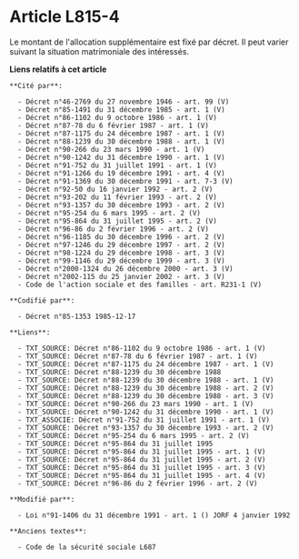 # Article L815-4

Le montant de l'allocation supplémentaire est fixé par décret. Il peut varier suivant la situation matrimoniale des
intéressés.

**Liens relatifs à cet article**

	**Cité par**:

	  - Décret n°46-2769 du 27 novembre 1946 - art. 99 (V)
	  - Décret n°85-1491 du 31 décembre 1985 - art. 1 (V)
	  - Décret n°86-1102 du 9 octobre 1986 - art. 1 (V)
	  - Décret n°87-78 du 6 février 1987 - art. 1 (V)
	  - Décret n°87-1175 du 24 décembre 1987 - art. 1 (V)
	  - Décret n°88-1239 du 30 décembre 1988 - art. 1 (V)
	  - Décret n°90-266 du 23 mars 1990 - art. 1 (V)
	  - Décret n°90-1242 du 31 décembre 1990 - art. 1 (V)
	  - Décret n°91-752 du 31 juillet 1991 - art. 1 (V)
	  - Décret n°91-1266 du 19 décembre 1991 - art. 4 (V)
	  - Décret n°91-1369 du 30 décembre 1991 - art. 7-3 (V)
	  - Décret n°92-50 du 16 janvier 1992 - art. 2 (V)
	  - Décret n°93-202 du 11 février 1993 - art. 2 (V)
	  - Décret n°93-1357 du 30 décembre 1993 - art. 2 (V)
	  - Décret n°95-254 du 6 mars 1995 - art. 2 (V)
	  - Décret n°95-864 du 31 juillet 1995 - art. 2 (V)
	  - Décret n°96-86 du 2 février 1996 - art. 2 (V)
	  - Décret n°96-1185 du 30 décembre 1996 - art. 2 (V)
	  - Décret n°97-1246 du 29 décembre 1997 - art. 2 (V)
	  - Décret n°98-1224 du 29 décembre 1998 - art. 3 (V)
	  - Décret n°99-1146 du 29 décembre 1999 - art. 3 (V)
	  - Décret n°2000-1324 du 26 décembre 2000 - art. 3 (V)
	  - Décret n°2002-115 du 25 janvier 2002 - art. 3 (V)
	  - Code de l'action sociale et des familles - art. R231-1 (V)

	**Codifié par**:

	  - Décret n°85-1353 1985-12-17

	**Liens**:

	  - TXT_SOURCE: Décret n°86-1102 du 9 octobre 1986 - art. 1 (V)
	  - TXT_SOURCE: Décret n°87-78 du 6 février 1987 - art. 1 (V)
	  - TXT_SOURCE: Décret n°87-1175 du 24 décembre 1987 - art. 1 (V)
	  - TXT_SOURCE: Décret n°88-1239 du 30 décembre 1988
	  - TXT_SOURCE: Décret n°88-1239 du 30 décembre 1988 - art. 1 (V)
	  - TXT_SOURCE: Décret n°88-1239 du 30 décembre 1988 - art. 2 (V)
	  - TXT_SOURCE: Décret n°88-1239 du 30 décembre 1988 - art. 3 (V)
	  - TXT_SOURCE: Décret n°90-266 du 23 mars 1990 - art. 1 (V)
	  - TXT_SOURCE: Décret n°90-1242 du 31 décembre 1990 - art. 1 (V)
	  - TXT_ASSOCIE: Décret n°91-752 du 31 juillet 1991 - art. 1 (V)
	  - TXT_SOURCE: Décret n°93-1357 du 30 décembre 1993 - art. 2 (V)
	  - TXT_SOURCE: Décret n°95-254 du 6 mars 1995 - art. 2 (V)
	  - TXT_SOURCE: Décret n°95-864 du 31 juillet 1995
	  - TXT_SOURCE: Décret n°95-864 du 31 juillet 1995 - art. 1 (V)
	  - TXT_SOURCE: Décret n°95-864 du 31 juillet 1995 - art. 2 (V)
	  - TXT_SOURCE: Décret n°95-864 du 31 juillet 1995 - art. 3 (V)
	  - TXT_SOURCE: Décret n°95-864 du 31 juillet 1995 - art. 4 (V)
	  - TXT_SOURCE: Décret n°96-86 du 2 février 1996 - art. 2 (V)

	**Modifié par**:

	  - Loi n°91-1406 du 31 décembre 1991 - art. 1 () JORF 4 janvier 1992

	**Anciens textes**:

	  - Code de la sécurité sociale L687
